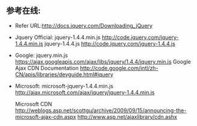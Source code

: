 ## 参考在线:

* Refer URL:http://docs.jquery.com/Downloading_jQuery

* Jquery Official:
  jquery-1.4.4.min.js
  http://code.jquery.com/jquery-1.4.4.min.js
  jquery-1.4.4.js
  http://code.jquery.com/jquery-1.4.4.js

* Google:
  jquery.min.js
  https://ajax.googleapis.com/ajax/libs/jquery/1.4.4/jquery.min.js
  Google Ajax CDN Documentation
  http://code.google.com/intl/zh-CN/apis/libraries/devguide.html#jquery

* Microsoft:
  microsoft-jquery-1.4.4.min.js
  http://ajax.microsoft.com/ajax/jquery/jquery-1.4.4.min.js

  Microsoft CDN
  http://weblogs.asp.net/scottgu/archive/2009/09/15/announcing-the-microsoft-ajax-cdn.aspx
  http://www.asp.net/ajaxlibrary/cdn.ashx
